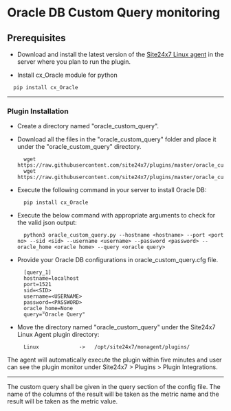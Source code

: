 # Oracle DB Custom Query monitoring

                                                                                       
## Prerequisites

- Download and install the latest version of the [Site24x7 Linux agent](https://www.site24x7.com/app/client#/admin/inventory/add-monitor) in the server where you plan to run the plugin. 

- Install cx_Oracle module for python
```
  pip install cx_Oracle
```
---



### Plugin Installation  

- Create a directory named "oracle_custom_query".
      
- Download all the files in the "oracle_custom_query" folder and place it under the "oracle_custom_query" directory.

		wget https://raw.githubusercontent.com/site24x7/plugins/master/oracle_custom_query/oracle_custom_query.py
		wget https://raw.githubusercontent.com/site24x7/plugins/master/oracle_custom_query/oracle_custom_query.py

- Execute the following command in your server to install Oracle DB: 

		pip install cx_Oracle

- Execute the below command with appropriate arguments to check for the valid json output:

		python3 oracle_custom_query.py --hostname <hostname> --port <port no> --sid <sid> --username <username> --password <password> --oracle_home <oracle home> --query <oracle query>
		
- Provide your Oracle DB configurations in oracle_custom_query.cfg file.

		[query_1]
		hostname=localhost
		port=1521
		sid=<SID>
		username=<USERNAME>
		password=<PASSWORD>
		oracle_home=None
		query="Oracle Query"

- Move the directory named "oracle_custom_query" under the Site24x7 Linux Agent plugin directory: 

		Linux             ->   /opt/site24x7/monagent/plugins/
		
The agent will automatically execute the plugin within five minutes and user can see the plugin monitor under Site24x7 > Plugins > Plugin Integrations.

---	

The custom query shall be given in the query section of the config file. The name of the columns of the result will be taken as the metric name and the result will be taken as the metric value.





